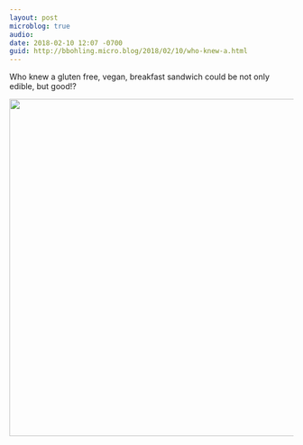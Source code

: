 ```yaml
---
layout: post
microblog: true
audio: 
date: 2018-02-10 12:07 -0700
guid: http://bbohling.micro.blog/2018/02/10/who-knew-a.html
---
```

Who knew a gluten free, vegan, breakfast sandwich could be not only edible, but good!?

<img src="http://micro.brandonbohling.com/uploads/2018/451cee22ad.jpg" width="600" height="599" />
